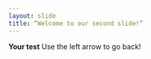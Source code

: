 ```yaml
---
layout: slide
title: “Welcome to our second slide!”
---
```

**Your test**
Use the left arrow to go back!
